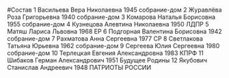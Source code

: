 #Состав
1 Васильева Вера Николаевна 1945 собрание-дом
2 Журавлёва Роза Григорьевна 1940 собрание-дом
3 Комарова Наталья Борисовна 1955 собрание-дом
4 Кузнецова Алевтина Николаевна 1950 ЛДПР
5 Матяш Лариса Львовна 1968 ЕР
6 Подгорная Валентина Борисовна 1942 собрание-дом
7 Рахматова Анна Сергеевна 1977 СР
8 Светлакова Татьяна Юрьевна 1962 собрание-дом
9 Сергеева Юлия Сергеевна 1980 собрание-дом
10 Терлецкая Евгения Александровна 1983 КПРФ
11 Шибаков Герман Александрович 1951 Будущее Родины
12 Якубович Станислав Андреевич 1948 ПАТРИОТЫ РОССИИ
